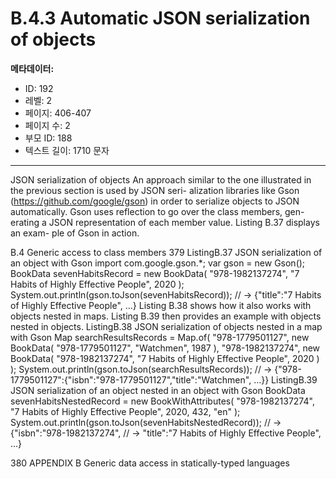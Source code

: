 # B.4.3 Automatic JSON serialization of objects

**메타데이터:**
- ID: 192
- 레벨: 2
- 페이지: 406-407
- 페이지 수: 2
- 부모 ID: 188
- 텍스트 길이: 1710 문자

---

JSON serialization of objects
An approach similar to the one illustrated in the previous section is used by JSON seri-
alization libraries like Gson (https://github.com/google/gson) in order to serialize
objects to JSON automatically. Gson uses reflection to go over the class members, gen-
erating a JSON representation of each member value. Listing B.37 displays an exam-
ple of Gson in action.

B.4 Generic access to class members 379
ListingB.37 JSON serialization of an object with Gson
import com.google.gson.*;
var gson = new Gson();
BookData sevenHabitsRecord = new BookData(
"978-1982137274",
"7 Habits of Highly Effective People",
2020
);
System.out.println(gson.toJson(sevenHabitsRecord));
// → {"title":"7 Habits of Highly Effective People", …}
Listing B.38 shows how it also works with objects nested in maps. Listing B.39 then
provides an example with objects nested in objects.
ListingB.38 JSON serialization of objects nested in a map with Gson
Map searchResultsRecords = Map.of(
"978-1779501127", new BookData(
"978-1779501127",
"Watchmen",
1987
),
"978-1982137274", new BookData(
"978-1982137274",
"7 Habits of Highly Effective People",
2020
)
);
System.out.println(gson.toJson(searchResultsRecords));
// → {"978-1779501127":{"isbn":"978-1779501127","title":"Watchmen", …}}
ListingB.39 JSON serialization of an object nested in an object with Gson
BookData sevenHabitsNestedRecord = new BookWithAttributes(
"978-1982137274",
"7 Habits of Highly Effective People",
2020,
432,
"en"
);
System.out.println(gson.toJson(sevenHabitsNestedRecord));
// → {"isbn":"978-1982137274",
// → "title":"7 Habits of Highly Effective People", …}

380 APPENDIX B Generic data access in statically-typed languages